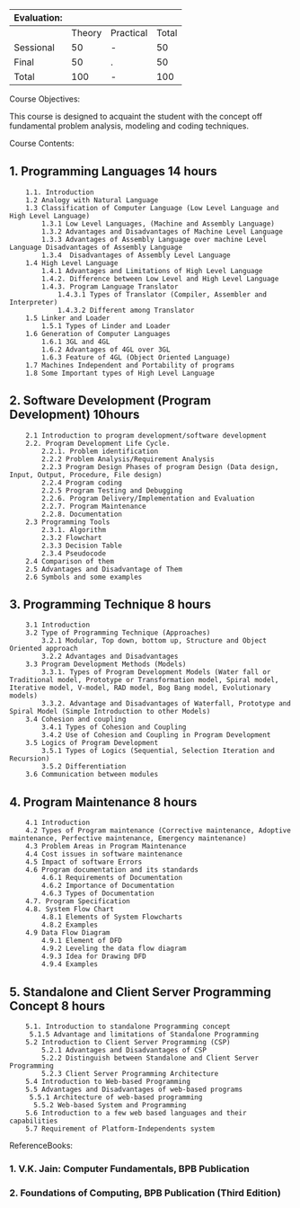| Evaluation: |        |           |       |
| :---------- | :----- | :-------- | :---- |
|             | Theory | Practical | Total |
| Sessional   | 50     | -         | 50    |
| Final       | 50     | .         | 50    |
| Total       | 100    | -         | 100   |

Course Objectives:

This course is designed to acquaint the student with the concept off fundamental problem analysis, modeling and coding techniques.

<!-- [![image](./images.jfif)]() -->

Course Contents:

## 1. Programming Languages 14 hours
```
    1.1. Introduction
    1.2 Analogy with Natural Language
    1.3 Classification of Computer Language (Low Level Language and High Level Language)
        1.3.1 Low Level Languages, (Machine and Assembly Language)
        1.3.2 Advantages and Disadvantages of Machine Level Language
        1.3.3 Advantages of Assembly Language over machine Level Language Disadvantages of Assembly Language
        1.3.4  Disadvantages of Assembly Level Language
    1.4 High Level Language
        1.4.1 Advantages and Limitations of High Level Language
        1.4.2. Difference between Low Level and High Level Language
        1.4.3. Program Language Translator
            1.4.3.1 Types of Translator (Compiler, Assembler and Interpreter)
            1.4.3.2 Different among Translator
    1.5 Linker and Loader
        1.5.1 Types of Linder and Loader
    1.6 Generation of Computer Languages
        1.6.1 3GL and 4GL
        1.6.2 Advantages of 4GL over 3GL
        1.6.3 Feature of 4GL (Object Oriented Language)
    1.7 Machines Independent and Portability of programs
    1.8 Some Important types of High Level Language
```
## 2. Software Development (Program Development) 10hours
```
    2.1 Introduction to program development/software development
    2.2. Program Development Life Cycle.
        2.2.1. Problem identification
        2.2.2 Problem Analysis/Requirement Analysis
        2.2.3 Program Design Phases of program Design (Data design, Input, Output, Procedure, File design)
        2.2.4 Program coding
        2.2.5 Program Testing and Debugging
        2.2.6. Program Delivery/Implementation and Evaluation
        2.2.7. Program Maintenance
        2.2.8. Documentation
    2.3 Programming Tools
        2.3.1. Algorithm
        2.3.2 Flowchart
        2.3.3 Decision Table
        2.3.4 Pseudocode
    2.4 Comparison of them
    2.5 Advantages and Disadvantage of Them
    2.6 Symbols and some examples
```
## 3. Programming Technique 8 hours
```
    3.1 Introduction
    3.2 Type of Programming Technique (Approaches)
        3.2.1 Modular, Top down, bottom up, Structure and Object Oriented approach
        3.2.2 Advantages and Disadvantages
    3.3 Program Development Methods (Models)
        3.3.1. Types of Program Development Models (Water fall or Traditional model, Prototype or Transformation model, Spiral model, Iterative model, V-model, RAD model, Bog Bang model, Evolutionary models)
        3.3.2. Advantage and Disadvantages of Waterfall, Prototype and Spiral Model (Simple Introduction to other Models)
    3.4 Cohesion and coupling
        3.4.1 Types of Cohesion and Coupling
        3.4.2 Use of Cohesion and Coupling in Program Development
    3.5 Logics of Program Development
        3.5.1 Types of Logics (Sequential, Selection Iteration and Recursion)
        3.5.2 Differentiation
    3.6 Communication between modules
```
## 4. Program Maintenance 8 hours
```
    4.1 Introduction
    4.2 Types of Program maintenance (Corrective maintenance, Adoptive maintenance, Perfective maintenance, Emergency maintenance)
    4.3 Problem Areas in Program Maintenance
    4.4 Cost issues in software maintenance
    4.5 Impact of software Errors
    4.6 Program documentation and its standards
        4.6.1 Requirements of Documentation
        4.6.2 Importance of Documentation
        4.6.3 Types of Documentation
    4.7. Program Specification
    4.8. System Flow Chart
        4.8.1 Elements of System Flowcharts
        4.8.2 Examples
    4.9 Data Flow Diagram
        4.9.1 Element of DFD
        4.9.2 Leveling the data flow diagram
        4.9.3 Idea for Drawing DFD
        4.9.4 Examples
```
## 5. Standalone and Client Server Programming Concept 8 hours
```
    5.1. Introduction to standalone Programming concept
     5.1.5 Advantage and limitations of Standalone Programming
    5.2 Introduction to Client Server Programming (CSP)
        5.2.1 Advantages and Disadvantages of CSP
        5.2.2 Distinguish between Standalone and Client Server Programming
        5.2.3 Client Server Programming Architecture
    5.4 Introduction to Web-based Programming
    5.5 Advantages and Disadvantages of web-based programs
     5.5.1 Architecture of web-based programming
      5.5.2 Web-based System and Programming
    5.6 Introduction to a few web based languages and their capabilities
    5.7 Requirement of Platform-Independents system
```
ReferenceBooks:

### 1. V.K. Jain: Computer Fundamentals, BPB Publication
### 2. Foundations of Computing, BPB Publication (Third Edition)
